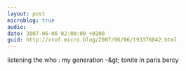 ```yaml
---
layout: post
microblog: true
audio: 
date: 2007-06-06 02:00:00 +0200
guid: http://xtof.micro.blog/2007/06/06/t93376842.html
---
```

listening the who : my generation -&amp;gt; tonite in paris bercy
